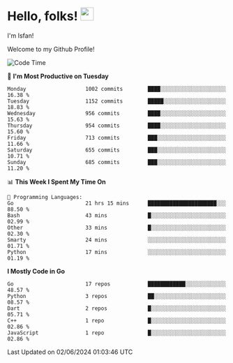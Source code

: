 # Hello, folks! <img src="https://raw.githubusercontent.com/MartinHeinz/MartinHeinz/master/wave.gif" width="30px" height="30px" />

I'm Isfan!

Welcome to my Github Profile!

<!--START_SECTION:waka-->
![Code Time](http://img.shields.io/badge/Code%20Time-3%2C600%20hrs%2037%20mins-blue)

📅 **I'm Most Productive on Tuesday** 

```text
Monday                   1002 commits        ████░░░░░░░░░░░░░░░░░░░░░   16.38 % 
Tuesday                  1152 commits        █████░░░░░░░░░░░░░░░░░░░░   18.83 % 
Wednesday                956 commits         ████░░░░░░░░░░░░░░░░░░░░░   15.63 % 
Thursday                 954 commits         ████░░░░░░░░░░░░░░░░░░░░░   15.60 % 
Friday                   713 commits         ███░░░░░░░░░░░░░░░░░░░░░░   11.66 % 
Saturday                 655 commits         ███░░░░░░░░░░░░░░░░░░░░░░   10.71 % 
Sunday                   685 commits         ███░░░░░░░░░░░░░░░░░░░░░░   11.20 % 
```


📊 **This Week I Spent My Time On** 

```text
💬 Programming Languages: 
Go                       21 hrs 15 mins      ██████████████████████░░░   88.50 % 
Bash                     43 mins             █░░░░░░░░░░░░░░░░░░░░░░░░   02.99 % 
Other                    33 mins             █░░░░░░░░░░░░░░░░░░░░░░░░   02.30 % 
Smarty                   24 mins             ░░░░░░░░░░░░░░░░░░░░░░░░░   01.71 % 
Python                   17 mins             ░░░░░░░░░░░░░░░░░░░░░░░░░   01.19 % 
```

**I Mostly Code in Go** 

```text
Go                       17 repos            ████████████░░░░░░░░░░░░░   48.57 % 
Python                   3 repos             ██░░░░░░░░░░░░░░░░░░░░░░░   08.57 % 
Dart                     2 repos             █░░░░░░░░░░░░░░░░░░░░░░░░   05.71 % 
C++                      1 repo              █░░░░░░░░░░░░░░░░░░░░░░░░   02.86 % 
JavaScript               1 repo              █░░░░░░░░░░░░░░░░░░░░░░░░   02.86 % 
```




 Last Updated on 02/06/2024 01:03:46 UTC
<!--END_SECTION:waka-->

<!--
**isfanazha/isfanazha** is a ✨ _special_ ✨ repository because its `README.md` (this file) appears on your GitHub profile.

Here are some ideas to get you started:

- 🔭 I’m currently working on ...
- 🌱 I’m currently learning ...
- 👯 I’m looking to collaborate on ...
- 🤔 I’m looking for help with ...
- 💬 Ask me about ...
- 📫 How to reach me: ...
- 😄 Pronouns: ...
- ⚡ Fun fact: ...
-->

